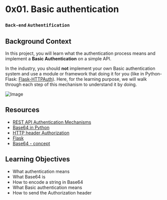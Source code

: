 # 0x01. Basic authentication
### `Back-end` `Authentification`


## Background Context
In this project, you will learn what the authentication process means and implement a **Basic Authentication** on a simple API.

In the industry, you should **not** implement your own Basic authentication system and use a module or framework that doing it for you (like in Python-Flask: [Flask-HTTPAuth](https://flask-httpauth.readthedocs.io/en/latest/)). Here, for the learning purpose, we will walk through each step of this mechanism to understand it by doing.

![Image](https://s3.amazonaws.com/alx-intranet.hbtn.io/uploads/medias/2020/5/6ccb363443a8f301bc2bc38d7a08e9650117de7c.png?X-Amz-Algorithm=AWS4-HMAC-SHA256&X-Amz-Credential=AKIARDDGGGOUSBVO6H7D%2F20240417%2Fus-east-1%2Fs3%2Faws4_request&X-Amz-Date=20240417T103918Z&X-Amz-Expires=86400&X-Amz-SignedHeaders=host&X-Amz-Signature=1aed04571a55488ca07058f9c62558fd21e824fa6a73b10d6a14979a16116c53)

## Resources
* [REST API Authentication Mechanisms](https://www.youtube.com/watch?v=501dpx2IjGY)
* [Base64 in Python](https://docs.python.org/3.7/library/base64.html)
* [HTTP header Authorization](https://developer.mozilla.org/en-US/docs/Web/HTTP/Headers/Authorization)
* [Flask](https://palletsprojects.com/p/flask/)
* [Base64 - concept](https://en.wikipedia.org/wiki/Base64)

## Learning Objectives
* What authentication means
* What Base64 is
* How to encode a string in Base64
* What Basic authentication means
* How to send the Authorization header
